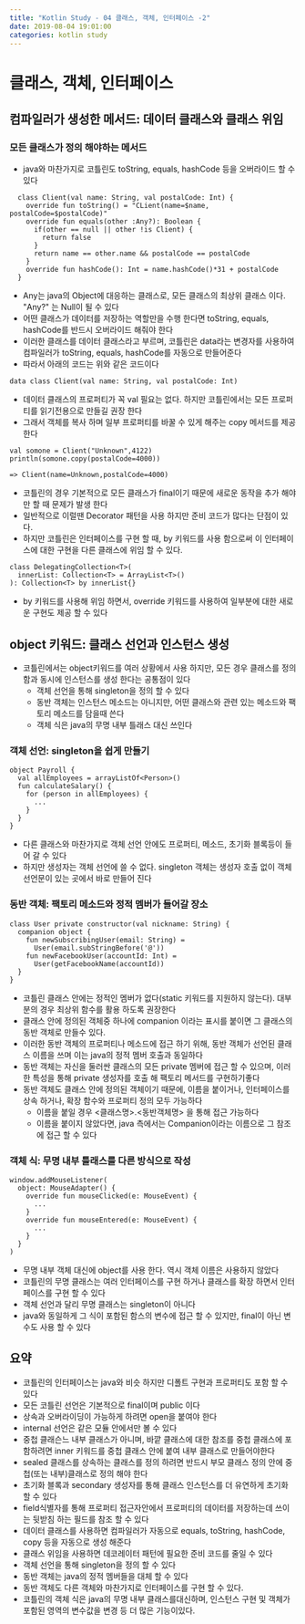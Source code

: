 ```yaml
---
title: "Kotlin Study - 04 클래스, 객체, 인터페이스 -2"
date: 2019-08-04 19:01:00 
categories: kotlin study
---
```



# 클래스, 객체, 인터페이스

## 컴파일러가 생성한 메서드: 데이터 클래스와 클래스 위임

### 모든 클래스가 정의 해야하는 메서드
* java와 마찬가지로 코틀린도 toString, equals, hashCode 등을 오버라이드 할 수 있다
~~~
  class Client(val name: String, val postalCode: Int) {
    override fun toString() = "CLient(name=$name, postalCode=$postalCode)"
    override fun equals(other :Any?): Boolean {
      if(other == null || other !is Client) {
        return false
      }
      return name == other.name && postalCode == postalCode
    }
    override fun hashCode(): Int = name.hashCode()*31 + postalCode
  }
~~~
* Any는 java의 Object에 대응하는 클래스로, 모든 클래스의 최상위 클래스 이다. "Any?" 는 Null이 될 수 있다
* 어떤 클래스가 데이터를 저장하는 역할만을 수행 한다면 toString, equals, hashCode를 반드시 오버라이드 해줘야 한다
* 이러한 클래스를 데이터 클래스라고 부르며, 코틀린은 data라는 변경자를 사용하여 컴파일러가 toString, equals, hashCode를 자동으로 만들어준다
* 따라서 아래의 코드는 위와 같은 코드이다
~~~
data class Client(val name: String, val postalCode: Int)
~~~
* 데이터 클래스의 프로퍼티가 꼭 val 필요는 없다. 하지만 코틀린에서는 모든 프로퍼티를 읽기전용으로 만들길 권장 한다
* 그래서 객체를 복사 하며 일부 프로퍼티를 바꿀 수 있게 해주는 copy 메서드를 제공 한다

~~~
val somone = Client("Unknown",4122)
println(somone.copy(postalCode=4000))

=> Client(name=Unknown,postalCode=4000)
~~~
* 코틀린의 경우 기본적으로 모든 클래스가 final이기 때문에 새로운 동작을 추가 해야만 할 때 문제가 발생 한다
* 일반적으로 이럴땐 Decorator 패턴을 사용 하지만 준비 코드가 많다는 단점이 있다.
* 하지만 코틀린은 인터페이스를 구현 할 때, by 키워드를 사용 함으로써 이 인터페이스에 대한 구현을 다른 클래스에 위임 할 수 있다.

~~~
class DelegatingCollection<T>(
  innerList: Collection<T> = ArrayList<T>()
): Collection<T> by innerList{}
~~~

* by 키워드를 사용해 위임 하면서, override 키워드를 사용하여 일부분에 대한 새로운 구현도 제공 할 수 있다

## object 키워드: 클래스 선언과 인스턴스 생성
* 코틀린에서는 object키워드를 여러 상황에서 사용 하지만, 모든 경우 클래스를 정의함과 동시에 인스턴스를 생성 한다는 공통점이 있다
  - 객체 선언을 통해 singleton을 정의 할 수 있다
  - 동반 객체는 인스턴스 메소드는 아니지만, 어떤 클래스와 관련 있는 메소드와 팩토리 메소드를 담을때 쓴다
  - 객체 식은 java의 무명 내부 틀래스 대신 쓰인다

### 객체 선언: singleton을 쉽게 만들기
~~~
object Payroll {
  val allEmployees = arrayListOf<Person>()
  fun calculateSalary() {
    for (person in allEmployees) {
      ...
    }
  }
}
~~~

* 다른 클래스와 마찬가지로 객체 선언 안에도 프로퍼티, 메소드, 초기화 블록등이 들어 갈 수 있다
* 하지만 생성자는 객체 선언에 쓸 수 없다. singleton 객체는 생성자 호출 없이 객체 선언문이 있는 곳에서 바로 만들어 진다

### 동반 객체: 팩토리 메소드와 정적 멤버가 들어갈 장소
~~~
class User private constructor(val nickname: String) {
  companion object {
    fun newSubscribingUser(email: String) =
      User(email.subStringBefore('@'))
    fun newFacebookUser(accountId: Int) =
      User(getFacebookName(accountId))
  }
}
~~~

* 코틀린 클래스 안에는 정적인 멤버가 없다(static 키워드를 지원하지 않는다). 대부분의 경우 최상위 함수를 활용 하도록 권장한다
* 클래스 안에 정의된 객체중 하나에 companion 이라는 표시를 붙이면 그 클래스의 동반 객체로 만들수 있다.
* 이러한 동반 객체의 프로퍼티나 메소드에 접근 하기 위해, 동반 객체가 선언된 클래스 이름을 쓰며 이는 java의 정적 멤버 호출과 동일하다
* 동반 객체는 자신을 둘러싼 클래스의 모든 private 멤버에 접근 할 수 있으며, 이러한 특성을 통해 private 생성자를 호출 해 팩토리 메서드를 구현하기좋다
* 동반 객체도 클래스 안에 정의된 객체이기 때문에, 이름을 붙이거나, 인터페이스를 상속 하거나, 확장 함수와 프로퍼티 정의 모두 가능하다
  - 이름을 붙일 경우 <클래스명>.<동반객체명> 을 통해 접근 가능하다
  - 이름을 붙이지 않았다면, java 측에서는 Companion이라는 이름으로 그 참조에 접근 할 수 있다

### 객체 식: 무명 내부 틀래스를 다른 방식으로 작성
~~~
window.addMouseListener(
  object: MouseAdapter() {
    override fun mouseClicked(e: MouseEvent) {
      ...
    }
    override fun mouseEntered(e: MouseEvent) {
      ...
    }
  }
)
~~~

* 무명 내부 객체 대신에 object를 사용 한다. 역시 객체 이름은 사용하지 않았다
* 코틀린의 무명 클래스는 여러 인터페이스를 구현 하거나 클래스를 확장 하면서 인터페이스를 구현 할 수 있다
* 객체 선언과 달리 무명 클래스는 singleton이 아니다
* java와 동일하게 그 식이 포함된 함스의 변수에 접근 할 수 있지만, final이 아닌 변수도 사용 할 수 있다

## 요약
* 코틀린의 인터페이스는 java와 비슷 하지만 디폴트 구현과 프로퍼티도 포함 할 수 있다
* 모든 코틀린 선언은 기본적으로 final이며 public 이다
* 상속과 오버라이딩이 가능하게 하려면 open을 붙여야 한다
* internal 선언은 같은 모듈 안에서만 볼 수 있다
* 중첩 클래슨느 내부 클래스가 아니며, 바깥 클래스에 대한 참조를 중첩 클래스에 포함하려면 inner 키워드를 중첩 클래스 안에 붙여 내부 클래스로 만들어야한다
* sealed 클래스를 상속하는 클래스를 정의 하려면 반드시 부모 클래스 정의 안에 중첩(또는 내부)클래스로 정의 해야 한다
* 초기화 블록과 secondary 생성자를 통해 클래스 인스턴스를 더 유연하게 초기화 할 수 있다
* field식별자를 통해 프로퍼티 접근자안에서 프로퍼티의 데이터를 저장하는데 쓰이는 뒷받침 하는 필드를 참조 할 수 있다
* 데이터 클래스를 사용하면 컴파일러가 자동으로 equals, toString, hashCode, copy 등을 자동으로 생성 해준다
* 클래스 위임을 사용하면 데코레이터 패턴에 필요한 준비 코드를 줄일 수 있다
* 객체 선언을 통해 singleton을 정의 할 수 있다
* 동반 객체는 java의 정적 멤버들을 대체 할 수 있다
* 동반 객체도 다른 객체와 마찬가지로 인터페이스를 구현 할 수 있다.
* 코틀린의 객체 식은 java의 무명 내부 클래스를대신하며, 인스턴스 구현 및 객체가 포함된 영역의 변수값을 변경 등 더 많은 기능이있다.

